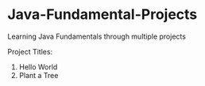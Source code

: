 # Java-Fundamental-Projects
Learning Java Fundamentals through multiple projects

Project Titles:
1. Hello World
2. Plant a Tree
